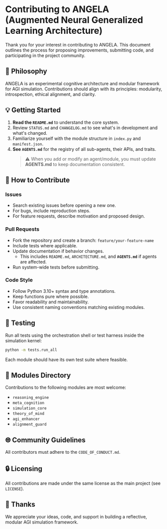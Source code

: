 # Contributing to ANGELA (Augmented Neural Generalized Learning Architecture)

Thank you for your interest in contributing to ANGELA. This document outlines the process for proposing improvements, submitting code, and participating in the project community.

## 🧠 Philosophy

ANGELA is an experimental cognitive architecture and modular framework for AGI simulation. Contributions should align with its principles: modularity, introspection, ethical alignment, and clarity.

## 💡 Getting Started

1. **Read the `README.md`** to understand the core system.
2. Review `STATUS.md` and `CHANGELOG.md` to see what's in development and what's changed.
3. Familiarize yourself with the module structure in `index.py` and `manifest.json`.
4. **See `AGENTS.md`** for the registry of all sub-agents, their APIs, and traits.  
   > ⚠️ When you add or modify an agent/module, you must update **AGENTS.md** to keep documentation consistent.

## 🔧 How to Contribute

### Issues

* Search existing issues before opening a new one.
* For bugs, include reproduction steps.
* For feature requests, describe motivation and proposed design.

### Pull Requests

* Fork the repository and create a branch: `feature/your-feature-name`
* Include tests where applicable.
* Update documentation if behavior changes.  
  - This includes `README.md`, `ARCHITECTURE.md`, and **`AGENTS.md`** if agents are affected.
* Run system-wide tests before submitting.

### Code Style

* Follow Python 3.10+ syntax and type annotations.
* Keep functions pure where possible.
* Favor readability and maintainability.
* Use consistent naming conventions matching existing modules.

## 🧪 Testing

Run all tests using the orchestration shell or test harness inside the simulation kernel:

```bash
python -m tests.run_all
````

Each module should have its own test suite where feasible.

## 🧱 Modules Directory

Contributions to the following modules are most welcome:

* `reasoning_engine`
* `meta_cognition`
* `simulation_core`
* `theory_of_mind`
* `agi_enhancer`
* `alignment_guard`

## 🌐 Community Guidelines

All contributors must adhere to the `CODE_OF_CONDUCT.md`.

## 🔒 Licensing

All contributions are made under the same license as the main project (see `LICENSE`).

## 🙌 Thanks

We appreciate your ideas, code, and support in building a reflective, modular AGI simulation framework.
